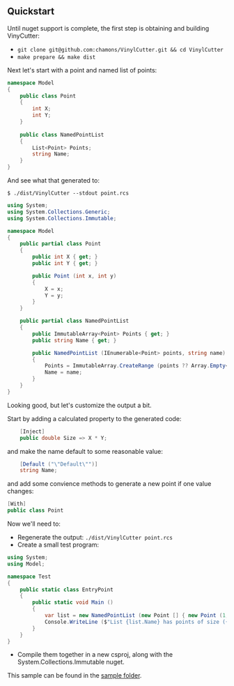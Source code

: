 ## Quickstart

Until nuget support is complete, the first step is obtaining and building VinyCutter:

- `git clone git@github.com:chamons/VinylCutter.git && cd VinylCutter`
- `make prepare && make dist`

Next let's start with a point and named list of points:

```csharp
namespace Model
{
	public class Point 
	{
		int X; 
		int Y; 
	}
	
	public class NamedPointList
	{
		List<Point> Points;
		string Name;
	}
}
```

And see what that generated to:

`$ ./dist/VinylCutter --stdout point.rcs`

```csharp
using System;
using System.Collections.Generic;
using System.Collections.Immutable;

namespace Model
{
	public partial class Point
	{
		public int X { get; }
		public int Y { get; }

		public Point (int x, int y)
		{
			X = x;
			Y = y;
		}
	}

	public partial class NamedPointList
	{
		public ImmutableArray<Point> Points { get; }
		public string Name { get; }

		public NamedPointList (IEnumerable<Point> points, string name)
		{
			Points = ImmutableArray.CreateRange (points ?? Array.Empty<Point> ());
			Name = name;
		}
	}
}
```

Looking good, but let's customize the output a bit.

Start by adding a calculated property to the generated code:

```csharp
	[Inject]
	public double Size => X * Y;
```

and make the name default to some reasonable value:

```csharp
	[Default ("\"Default\"")]
	string Name;
```

and add some convience methods to generate a new point if one value changes:

```csharp
[With]
public class Point 
```

Now we'll need to:

- Regenerate the output: `./dist/VinylCutter point.rcs`
- Create a small test program:

```csharp
using System;
using Model;

namespace Test
{
	public static class EntryPoint
	{
		public static void Main ()
		{
			var list = new NamedPointList (new Point [] { new Point (1, 1), new Point (2, 2) }, "MyList");
			Console.WriteLine ($"List {list.Name} has points of size ({string.Join (", ", list.Points.Select (p => p.Size))})!");
		}
	}
}
```
- Compile them together in a new csproj, along with the System.Collections.Immutable nuget.


This sample can be found in the [sample folder](https://github.com/chamons/VinylCutter/tree/master/sample/point).
